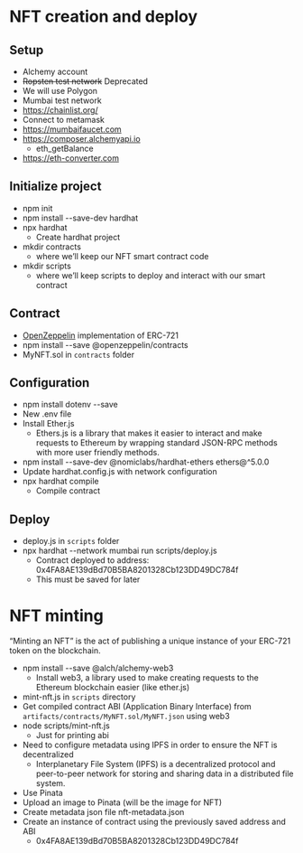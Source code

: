 # NFT creation and deploy
## Setup

- Alchemy account
- ~~Ropsten test network~~ Deprecated
- We will use Polygon 
- Mumbai test network
- https://chainlist.org/
- Connect to metamask
- https://mumbaifaucet.com
- https://composer.alchemyapi.io
    - eth_getBalance
- https://eth-converter.com

## Initialize project
- npm init
- npm install --save-dev hardhat
- npx hardhat
    - Create hardhat project
- mkdir contracts
    - where we’ll keep our NFT smart contract code
- mkdir scripts
    - where we’ll keep scripts to deploy and interact with our smart contract

## Contract
- [OpenZeppelin](https://docs.openzeppelin.com/contracts/3.x/erc721) implementation of ERC-721
- npm install --save @openzeppelin/contracts
- MyNFT.sol in `contracts` folder

## Configuration
- npm install dotenv --save
- New .env file
- Install Ether.js
    - Ethers.js is a library that makes it easier to interact and make requests to Ethereum by wrapping standard JSON-RPC methods with more user friendly methods.
- npm install --save-dev @nomiclabs/hardhat-ethers ethers@^5.0.0
- Update hardhat.config.js with network configuration
- npx hardhat compile
    - Compile contract

## Deploy
- deploy.js in `scripts` folder
- npx hardhat --network mumbai run scripts/deploy.js
    - Contract deployed to address: 0x4FA8AE139dBd70B5BA8201328Cb123DD49DC784f
    - This must be saved for later

# NFT minting
“Minting an NFT” is the act of publishing a unique instance of your ERC-721 token on the blockchain.

- npm install --save @alch/alchemy-web3
    - Install web3, a library used to make creating requests to the Ethereum blockchain easier (like ether.js)
- mint-nft.js in `scripts` directory
- Get compiled contract ABI (Application Binary Interface) from `artifacts/contracts/MyNFT.sol/MyNFT.json` using web3
- node scripts/mint-nft.js
    - Just for printing abi
- Need to configure metadata using IPFS in order to ensure the NFT is decentralized
    - Interplanetary File System (IPFS) is a decentralized protocol and peer-to-peer network for storing and sharing data in a distributed file system.
- Use Pinata
- Upload an image to Pinata (will be the image for NFT)
- Create metadata json file nft-metadata.json
- Create an instance of contract using the previously saved address and ABI
    - 0x4FA8AE139dBd70B5BA8201328Cb123DD49DC784f
